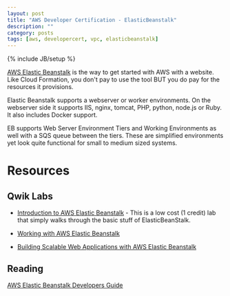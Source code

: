 ```yaml
---
layout: post
title: "AWS Developer Certification - ElasticBeanstalk"
description: ""
category: posts
tags: [aws, developercert, vpc, elasticbeanstalk]
---
```

{% include JB/setup %}

[AWS Elastic Beanstalk](https://aws.amazon.com/elasticbeanstalk/) is the way to get started with AWS with a website. Like Cloud Formation, you don't pay to use the tool BUT you do pay for the resources it provisions.

Elastic Beanstalk supports a webserver or worker environments. On the webserver side it supports IIS, nginx, tomcat, PHP, python, node.js or Ruby. It also includes Docker support.

EB supports Web Server Environment Tiers and Working Environments as well with a SQS queue between the tiers. These are simplified environments yet look quite functional for small to medium sized systems.

# Resources

## Qwik Labs

* [Introduction to AWS Elastic Beanstalk](https://qwiklabs.com/focuses/2935) - This is a low cost (1 credit) lab that simply walks through the basic stuff of ElasticBeanStalk.

* [Working with AWS Elastic Beanstalk](https://qwiklabs.com/focuses/2559)

* [Building Scalable Web Applications with AWS Elastic Beanstalk](https://qwiklabs.com/focuses/2597)

## Reading
[AWS Elastic Beanstalk Developers Guide](http://docs.aws.amazon.com/elasticbeanstalk/latest/dg/Welcome.html)